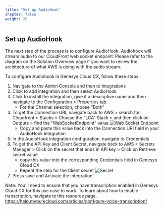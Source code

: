 ```yaml
---
title: "Set up AudioHook"
chapter: false
weight: 20
---
```


## Set up AudioHook
The next step of the process is to configure AudioHook. Audiohook will stream audio to our CloudFront web socket endpoint. Please refer to the diagram on the Solution Overview page if you want to review the architecture of what AWS is doing with the audio stream.

To configure Audiohook in Genesys Cloud CX, follow these steps: 

1. Navigate to the Admin Console and then to Integrations 
2. Click to add integration and then select AudioHook
3. Click to install the integration, give it a descriptive name and then navigate to the Configuration > Properties tab.
    - For the Channel selection, choose "Both"
4. To get the Connection URI, navigate back to AWS > search for Cloudfront > Stacks > Choose the "LCA" Stack > and then click on Outputs > find the "WebSocketEndpoint" value
![Web Socket Endpoint](/images/webSocketEndpoint.jpg)
    - Copy and paste this value back into the Connection URI field in your AudioHook integration
5. In the AudioHook integration configuration, navigate to Credentials
6. To get the API Key and Client Secret, navigate back to AWS > Secrets Manager > Click on the secret that ends in API key > Click on Retrieve secret value
    - copy this value into the corresponding Credentials field in Genesys Cloud CX
    - Repeat the step for the Client secret
    ![Secret](/images/secret.jpg)
7. Press save and Activate the integration! 

Note: You'll need to ensure that you have transcription enabled in Genesys Cloud CX for this use case to work. To learn about how to enable transcription, navigate to this resource page. https://help.mypurecloud.com/articles/configure-voice-transcription/